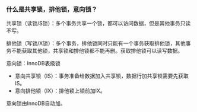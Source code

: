 ### 什么是共享锁，排他锁，意向锁？

共享锁（读锁/S锁）：多个事务共享一个锁，都可以访问数据，但是其他事务只读不写。

排他锁（写锁/X锁）：多个事务，排他锁同时只能有一个事务获取排他锁，其他事务不能获取其他锁，共享锁和排他锁都不能再删。获取排他锁可以读写数据。

意向锁：InnoDB表级锁

- 意向共享锁（IS）：事务准备给数据加入共享锁，数据行加共享锁需要先获取IS。
- 意向排他锁（IX）：排他锁上锁前加IX。

意向锁由InnoDB自动加。

